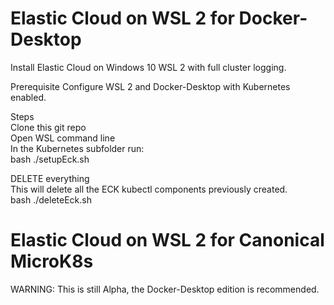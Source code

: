 # Elastic Cloud on WSL 2 for Docker-Desktop
Install Elastic Cloud on Windows 10 WSL 2 with full cluster logging.

Prerequisite
Configure WSL 2 and Docker-Desktop with Kubernetes enabled.

Steps\
Clone this git repo\
Open WSL command line\
In the Kubernetes subfolder run:\
bash ./setupEck.sh  

DELETE everything\
This will delete all the ECK kubectl components previously created.\
bash ./deleteEck.sh  


# Elastic Cloud on WSL 2 for Canonical MicroK8s
WARNING: This is still Alpha, the Docker-Desktop edition is recommended.

